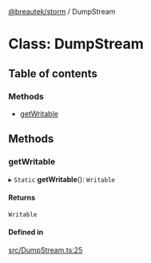 [@breautek/storm](../README.md) / DumpStream

# Class: DumpStream

## Table of contents

### Methods

- [getWritable](DumpStream.md#getwritable)

## Methods

### getWritable

▸ `Static` **getWritable**(): `Writable`

#### Returns

`Writable`

#### Defined in

[src/DumpStream.ts:25](https://github.com/breautek/storm/blob/306a47f/src/DumpStream.ts#L25)
